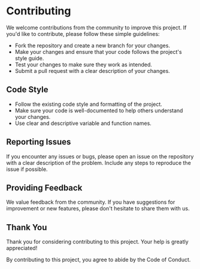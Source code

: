 # Contributing

We welcome contributions from the community to improve this project. If you'd like to contribute, please follow these simple guidelines:

- Fork the repository and create a new branch for your changes.
- Make your changes and ensure that your code follows the project's style guide.
- Test your changes to make sure they work as intended.
- Submit a pull request with a clear description of your changes.

## Code Style

- Follow the existing code style and formatting of the project.
- Make sure your code is well-documented to help others understand your changes.
- Use clear and descriptive variable and function names.

## Reporting Issues

If you encounter any issues or bugs, please open an issue on the repository with a clear description of the problem. Include any steps to reproduce the issue if possible.

## Providing Feedback

We value feedback from the community. If you have suggestions for improvement or new features, please don't hesitate to share them with us.

## Thank You

Thank you for considering contributing to this project. Your help is greatly appreciated!

By contributing to this project, you agree to abide by the Code of Conduct.